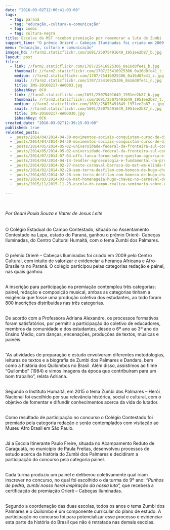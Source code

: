 ```yaml
---
date: "2016-03-02T12:06:41-03:00"
tags:
  - tag: paraná
  - tag: "educação,-cultura-e-comunicação"
  - tag: zumbi
  - tag: cultura-negra
title: Escolas do MST recebem premiação por rememorar a luta de Zumbi
support_line: "O prêmio Orierê – Cabeças Iluminadas foi criado em 2009 com intuito de valorizar e evidenciar a herança Africana e Afro-Brasileira no Paraná. O colégio participou pelas categorias redação e painel, nas quais ganhou."
menu: "educação, cultura e comunicação"
images_hd: //farm2.staticflickr.com/1691/25075491649_1951ee2b87_b.jpg
layout: post
files:
  - link: //farm2.staticflickr.com/1707/25416925306_0a16d8fe41_b.jpg
    thumbnail: //farm2.staticflickr.com/1707/25416925306_0a16d8fe41_t.jpg
    medium: //farm2.staticflickr.com/1707/25416925306_0a16d8fe41_z.jpg
    small: //farm2.staticflickr.com/1707/25416925306_0a16d8fe41_n.jpg
    title: IMG-20160217-WA0003.jpg
    $$hashKey: 0CH
  - link: //farm2.staticflickr.com/1691/25075491649_1951ee2b87_b.jpg
    thumbnail: //farm2.staticflickr.com/1691/25075491649_1951ee2b87_t.jpg
    medium: //farm2.staticflickr.com/1691/25075491649_1951ee2b87_z.jpg
    small: //farm2.staticflickr.com/1691/25075491649_1951ee2b87_n.jpg
    title: IMG-20160217-WA00030.jpg
    $$hashKey: 0CK
created_date: "2016-03-02T12:39:15-03:00"
published: true
releated_posts:
  - _posts/2014/04/2014-04-30-movimentos-sociais-conquistam-curso-de-direito-na-federal-do-parana.md
  - _posts/2014/04/2014-04-30-movimentos-sociais-conquistam-curso-de-direito-na-federal-do-parana.md-e
  - _posts/2014/05/2014-05-02-universidade-federal-da-fronteira-sul-conquista-centro-de-educacao-do-campo.md
  - _posts/2014/05/2014-05-02-universidade-federal-da-fronteira-sul-conquista-centro-de-educacao-do-campo.md-e
  - _posts/2014/07/2014-07-04-uffs-lanca-forum-sobre-questao-agraria-e-declara-apoio-ao-herdeiros-da-luta.md
  - _posts/2014/04/2014-04-14-tendler-agroecologia-e-fundamental-na-producao-economica-e-social.md
  - _posts/2014/02/2014-02-27-neste-carnaval-barraca-do-mst-em-olinda-homenageia-hugo-chavez.md
  - _posts/2014/02/2014-02-28-sem-terra-desfilam-com-boneco-de-hugo-chavez-no-carnaval-de-olinda.md
  - _posts/2014/02/2014-02-28-sem-terra-desfilam-com-boneco-de-hugo-chavez-no-carnaval-de-olinda.md-e
  - _posts/2014/03/2014-03-06-mst-homenageia-hugo-chavez-no-carnaval-de-olinda.md
  - _posts/2015/11/2015-11-23-escola-do-campo-realiza-seminario-sobre-diversidade-cultural-no-parana.md

---
```

<p>&nbsp;</p>

<p><em style="line-height: 1.6;">Por Geani Paula Souza e Valter de Jesus Leite</em></p>

<p><br />
O Col&eacute;gio Estadual do Campo Contestado, situado no Assentamento Contestado na Lapa, estado do Paran&aacute;, ganhou o pr&ecirc;mio Orier&ecirc;- Cabe&ccedil;as Iluminadas, do Centro Cultural Humait&aacute;, com o tema Zumbi dos Palmares.</p>

<p><br />
O pr&ecirc;mio Orier&ecirc; &ndash; Cabe&ccedil;as Iluminadas foi criado em 2009 pelo Centro Cultural, com intuito de valorizar e evidenciar a heran&ccedil;a Africana e Afro-Brasileira no Paran&aacute;. O col&eacute;gio participou pelas categorias reda&ccedil;&atilde;o e painel, nas quais&nbsp;ganhou.</p>

<p><br />
A inscri&ccedil;&atilde;o para participa&ccedil;&atilde;o na premia&ccedil;&atilde;o contemplou tr&ecirc;s categorias: painel, reda&ccedil;&atilde;o e composi&ccedil;&atilde;o musical, ambas as categorias tinham a exig&ecirc;ncia que fosse uma produ&ccedil;&atilde;o coletiva dos estudantes, ao todo foram 800 inscri&ccedil;&otilde;es distribu&iacute;das nas tr&ecirc;s categorias.</p>

<p><br />
De acordo com a Professora Adriana Alexandre, os processos formativos foram satisfat&oacute;rios, por permitir a participa&ccedil;&atilde;o do coletivo de educadores, membros da comunidade e dos estudantes, desde o 6&ordm; ano ao 3&ordm; ano do Ensino M&eacute;dio, com dan&ccedil;as, encena&ccedil;&otilde;es, produ&ccedil;&otilde;es de textos, m&uacute;sicas e pain&eacute;is.</p>

<p><br />
&ldquo;As atividades de prepara&ccedil;&atilde;o e estudo envolveram diferentes metodologias, leituras de textos e a biografia de Zumbi dos Palmares e Dandara, bem como a hist&oacute;ria dos Quilombos no Brasil. Al&eacute;m disso, assistimos ao filme &ldquo;Quilombo&rdquo; (1984) e vimos imagens da &eacute;poca que contribu&iacute;ram para um bom trabalho&rdquo;, relata Adriana.</p>

<p><br />
Segundo o Instituto Humait&aacute;, em 2015 o tema&nbsp;Zumbi dos Palmares &ndash; Her&oacute;i Nacional&nbsp;foi escolhido por sua relev&acirc;ncia hist&oacute;rica, social e cultural, com o objetivo de fomentar e difundir conhecimentos acerca da vida do lutador.</p>

<p><br />
Como resultado de participa&ccedil;&atilde;o no concurso o Col&eacute;gio Contestado foi premiado pela categoria reda&ccedil;&atilde;o e ser&atilde;o contemplados com visita&ccedil;&atilde;o ao Museu Afro Brasil em S&atilde;o Paulo.</p>

<p><br />
J&aacute; a Escola Itinerante Paulo Freire, situada no Acampamento Reduto de Caraguat&aacute;, no munic&iacute;pio de Paula Freitas, desenvolveu processos de estudo acerca da hist&oacute;ria do Zumbi dos Palmares e decidiram a participa&ccedil;&atilde;o do concurso pela categoria painel.</p>

<p><br />
Cada turma produziu um painel e deliberou coletivamente qual iriam inscrever no concurso, no qual foi escolhido o da turma do 9&ordm; ano: <em>&ldquo;Punhos de pedra, zumbi nosso her&oacute;i inspira&ccedil;&atilde;o da nossa luta&rdquo;,</em> que receber&aacute; a certifica&ccedil;&atilde;o de premia&ccedil;&atilde;o Orier&ecirc; &ndash; Cabe&ccedil;as Iluminadas.</p>

<p><br />
Segundo a coordena&ccedil;&atilde;o das duas escolas, todos os anos o tema Zumbi dos Palmares e o Quilombo &eacute; um componente curricular do plano de estudo. A participa&ccedil;&atilde;o no concurso foi para potencializar esse processo e evidenciar esta parte da hist&oacute;ria do Brasil que n&atilde;o &eacute; retratada nas demais escolas.</p>
